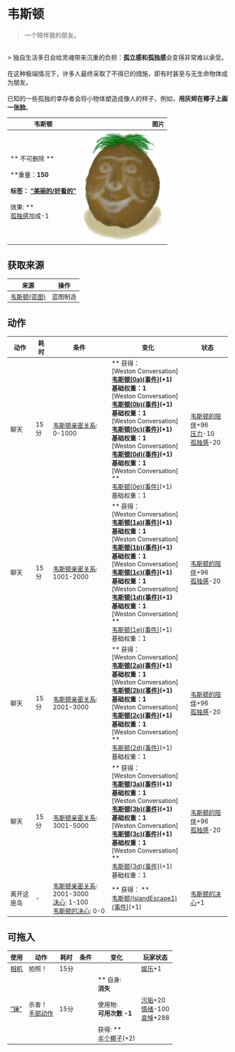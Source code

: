 # 韦斯顿  
> 一个陪伴我的朋友。  
<br>  
> 独自生活多日会给灵魂带来沉重的负担：<b>孤立感和孤独感</b>会变得非常难以承受。<br><br>在这种极端情况下，许多人最终采取了不得已的措施，即有时甚至与无生命物体成为朋友。<br><br>已知的一些孤独的幸存者会将小物体塑造成像人的样子，例如，<b>用灰烬在椰子上画一张脸</b>。  
  
  韦斯顿  |   图片   
 ----  |  ----:   
 ** 不可删除 **<br><br>**重量：**150<br><br>**标签：**	[“美丽的/好看的”](tag_Pretty.md)<br><br>** 效果: **<br>[孤独感](Loneliness.md)加成-1  |  <img decoding="async" src="Sprite/Weston.png" href="a.md" style="max-width:300px;max-height:300px;">   
  
## 获取来源  
来源  |  操作  
----  |  ----  
[韦斯顿(蓝图)](Bp_Weston.md)  |  蓝图制造  
## 动作  
动作  |  耗时  |  条件  |  变化  |  状态  
----  |  ----  |  ----  |  ----  |  ----  
聊天<br>  |  15分  |  [韦斯顿亲密关系](WestonPropinquity.md): 0-1000  |  ** 获得： **<br>** [Weston Conversation] **<br>  [韦斯顿(0a)(事件)](Event_Weston0a.md)(+1)<br>基础权重：1<br>** [Weston Conversation] **<br>  [韦斯顿(0b)(事件)](Event_Weston0b.md)(+1)<br>基础权重：1<br>** [Weston Conversation] **<br>  [韦斯顿(0c)(事件)](Event_Weston0c.md)(+1)<br>基础权重：1<br>** [Weston Conversation] **<br>  [韦斯顿(0d)(事件)](Event_Weston0d.md)(+1)<br>基础权重：1<br>** [Weston Conversation] **<br>  [韦斯顿(0e)(事件)](Event_Weston0e.md)(+1)<br>基础权重：1  |  [韦斯顿的陪伴](WestonCompany.md)+96<br>[压力](Stress.md)-10<br>[孤独感](Loneliness.md)-20  
聊天<br>  |  15分  |  [韦斯顿亲密关系](WestonPropinquity.md): 1001-2000  |  ** 获得： **<br>** [Weston Conversation] **<br>  [韦斯顿(1a)(事件)](Event_Weston1a.md)(+1)<br>基础权重：1<br>** [Weston Conversation] **<br>  [韦斯顿(1b)(事件)](Event_Weston1b.md)(+1)<br>基础权重：1<br>** [Weston Conversation] **<br>  [韦斯顿(1c)(事件)](Event_Weston1c.md)(+1)<br>基础权重：1<br>** [Weston Conversation] **<br>  [韦斯顿(1d)(事件)](Event_Weston1d.md)(+1)<br>基础权重：1<br>** [Weston Conversation] **<br>  [韦斯顿(1e)(事件)](Event_Weston1e.md)(+1)<br>基础权重：1  |  [韦斯顿的陪伴](WestonCompany.md)+96<br>[孤独感](Loneliness.md)-20  
聊天<br>  |  15分  |  [韦斯顿亲密关系](WestonPropinquity.md): 2001-3000  |  ** 获得： **<br>** [Weston Conversation] **<br>  [韦斯顿(2a)(事件)](Event_Weston2a.md)(+1)<br>基础权重：1<br>** [Weston Conversation] **<br>  [韦斯顿(2b)(事件)](Event_Weston2b.md)(+1)<br>基础权重：1<br>** [Weston Conversation] **<br>  [韦斯顿(2c)(事件)](Event_Weston2c.md)(+1)<br>基础权重：1<br>** [Weston Conversation] **<br>  [韦斯顿(2d)(事件)](Event_Weston2d.md)(+1)<br>基础权重：1  |  [韦斯顿的陪伴](WestonCompany.md)+96<br>[孤独感](Loneliness.md)-20  
聊天<br>  |  15分  |  [韦斯顿亲密关系](WestonPropinquity.md): 3001-5000  |  ** 获得： **<br>** [Weston Conversation] **<br>  [韦斯顿(3a)(事件)](Event_Weston3a.md)(+1)<br>基础权重：1<br>** [Weston Conversation] **<br>  [韦斯顿(3b)(事件)](Event_Weston3b.md)(+1)<br>基础权重：1<br>** [Weston Conversation] **<br>  [韦斯顿(3c)(事件)](Event_Weston3c.md)(+1)<br>基础权重：1<br>** [Weston Conversation] **<br>  [韦斯顿(3d)(事件)](Event_Weston3d.md)(+1)<br>基础权重：1  |  [韦斯顿的陪伴](WestonCompany.md)+96<br>[孤独感](Loneliness.md)-20  
离开这座岛<br>  |  -  |  [韦斯顿亲密关系](WestonPropinquity.md): 2001-3000<br>[决心](Determination.md): 1-100<br>[韦斯顿的决心](WestonDetermination.md): 0-0  |  ** 获得： **<br>  [韦斯顿(IslandEscape1)(事件)](Event_WestonIslandEscape1.md)(+1)<br>  |  [韦斯顿的决心](WestonDetermination.md)+1  
## 可拖入  
使用  |  动作  |  耗时  |  条件  |  变化  |  玩家状态  
----  |  ----  |  ----  |  ----  |  ----  |  ----  
[相机](Camera.md)  |  拍照！<br>  |  15分  |    |    |  [娱乐](Entertainment.md)+1  
[“锤”](tag_Hammer.md)  |  杀害！<br>[手部动作](HandAction.md)  |  15分  |    |  ** 自身: **<br>消失<br><br>** 使用物: **<br>可用次数  -1<br><br>** 获得: **<br>  [半个椰子](CoconutHalf.md)(+2)<br>  |  [污垢](Filth.md)+20<br>[情绪](Morale.md)-100<br>[哀悼](Mourning.md)+288  


<script>document.title="韦斯顿 - 卡牌生存百科 Card Survival Wiki";</script>